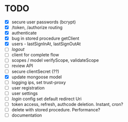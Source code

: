 # TODO

- [x] secure user passwords (bcrypt)
- [x] /token, /authorize routing
- [x] authenticate
- [x] bug in stored procedure getClient
- [x] users - lastSignInAt, lastSignOutAt
- [ ] _logout_
- [ ] client for complete flow
- [ ] scopes / model verifyScope, validateScope
- [ ] review API
- [ ] secure clientSecret (??)
- [x] update mongoose model
- [ ] logging ips, set trust-proxy
- [ ] user registration
- [ ] user settings
- [ ] _login_ config set default redirect Uri
- [ ] token access, refresh, authcode deletion. Instant, cron?
- [ ] delete with stored procedure. Performance?
- [ ] documentation
